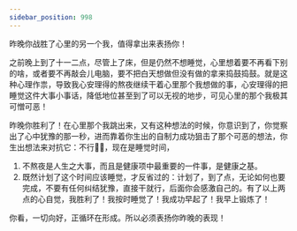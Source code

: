 ```yaml
---
sidebar_position: 998
---
```


昨晚你战胜了心里的另一个我，值得拿出来表扬你！

之前晚上到了十一二点，尽管上了床，但是仍然不想睡觉，心里想着要不再看下别的啥，或者要不再敲会儿电脑，要不把白天想做但没有做的拿来捣鼓捣鼓。就是这种心理作祟，导致我心安理得的熬夜继续干着心里那个我想做的事，心安理得的把睡觉这件大事小事话，降低地位甚至到了可以无视的地步，可见心里的那个我极其可憎可恶！

昨晚你胜利了！在心里那个我跳出来，又有这种想法的时候，你意识到了，你觉察出了心中犹豫的那一秒，进而靠着你生出的自制力成功狙击了那个可恶的想法，你生出想法来对抗它：不行🙅‍♂️，现在是睡觉时间，

1. 不熬夜是人生之大事，而且是健康项中最重要的一件事，是健康之基。
2. 既然计划了这个时间应该睡觉，才反省过的：计划了，到了点，无论如何也要完成，不要有任何纠结犹豫，直接干就行，后面你会感激自己的。有了以上两点的心自觉，我胜利了！我按时睡觉了！我成功早起了！我早上锻炼了！

你看，一切向好，正循环在形成。所以必须表扬你昨晚的表现！